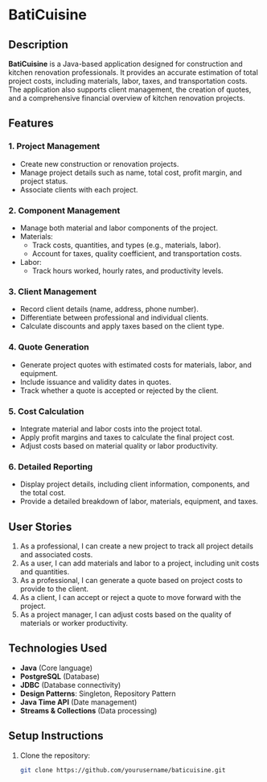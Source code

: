 # BatiCuisine

## Description
**BatiCuisine** is a Java-based application designed for construction and kitchen renovation professionals. It provides an accurate estimation of total project costs, including materials, labor, taxes, and transportation costs. The application also supports client management, the creation of quotes, and a comprehensive financial overview of kitchen renovation projects.

## Features

### 1. Project Management
- Create new construction or renovation projects.
- Manage project details such as name, total cost, profit margin, and project status.
- Associate clients with each project.

### 2. Component Management
- Manage both material and labor components of the project.
- Materials:
  - Track costs, quantities, and types (e.g., materials, labor).
  - Account for taxes, quality coefficient, and transportation costs.
- Labor:
  - Track hours worked, hourly rates, and productivity levels.

### 3. Client Management
- Record client details (name, address, phone number).
- Differentiate between professional and individual clients.
- Calculate discounts and apply taxes based on the client type.

### 4. Quote Generation
- Generate project quotes with estimated costs for materials, labor, and equipment.
- Include issuance and validity dates in quotes.
- Track whether a quote is accepted or rejected by the client.

### 5. Cost Calculation
- Integrate material and labor costs into the project total.
- Apply profit margins and taxes to calculate the final project cost.
- Adjust costs based on material quality or labor productivity.

### 6. Detailed Reporting
- Display project details, including client information, components, and the total cost.
- Provide a detailed breakdown of labor, materials, equipment, and taxes.

## User Stories
1. As a professional, I can create a new project to track all project details and associated costs.
2. As a user, I can add materials and labor to a project, including unit costs and quantities.
3. As a professional, I can generate a quote based on project costs to provide to the client.
4. As a client, I can accept or reject a quote to move forward with the project.
5. As a project manager, I can adjust costs based on the quality of materials or worker productivity.

## Technologies Used
- **Java** (Core language)
- **PostgreSQL** (Database)
- **JDBC** (Database connectivity)
- **Design Patterns**: Singleton, Repository Pattern
- **Java Time API** (Date management)
- **Streams & Collections** (Data processing)

## Setup Instructions
1. Clone the repository:
   ```bash
   git clone https://github.com/yourusername/baticuisine.git
